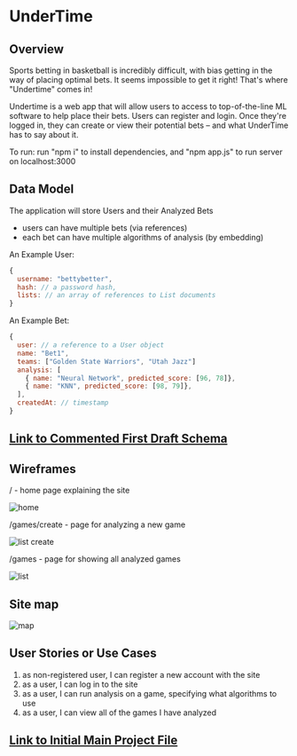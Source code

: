 # UnderTime

## Overview

Sports betting in basketball is incredibly difficult, with bias getting in the way of placing optimal bets. It seems impossible to get it right! That's where "Undertime" comes in!

Undertime is a web app that will allow users to access to top-of-the-line ML software to help place their bets. Users can register and login. Once they're logged in, they can create or view their potential bets – and what UnderTime has to say about it.

To run: run "npm i" to install dependencies, and "npm app.js" to run server on localhost:3000

## Data Model

The application will store Users and their Analyzed Bets

* users can have multiple bets (via references)
* each bet can have multiple algorithms of analysis (by embedding)

An Example User:

```javascript
{
  username: "bettybetter",
  hash: // a password hash,
  lists: // an array of references to List documents
}
```

An Example Bet:

```javascript
{
  user: // a reference to a User object
  name: "Bet1",
  teams: ["Golden State Warriors", "Utah Jazz"]
  analysis: [
    { name: "Neural Network", predicted_score: [96, 78]},
    { name: "KNN", predicted_score: [98, 79]},
  ],
  createdAt: // timestamp
}
```


## [Link to Commented First Draft Schema](db.js) 

## Wireframes

/ - home page explaining the site

![home](documentation/home.png)

/games/create - page for analyzing a new game

![list create](documentation/add.png)

/games - page for showing all analyzed games

![list](documentation/bets.png)

## Site map

![map](documentation/map.png)

## User Stories or Use Cases

1. as non-registered user, I can register a new account with the site
2. as a user, I can log in to the site
3. as a user, I can run analysis on a game, specifying what algorithms to use
4. as a user, I can view all of the games I have analyzed

## [Link to Initial Main Project File](app.js) 

